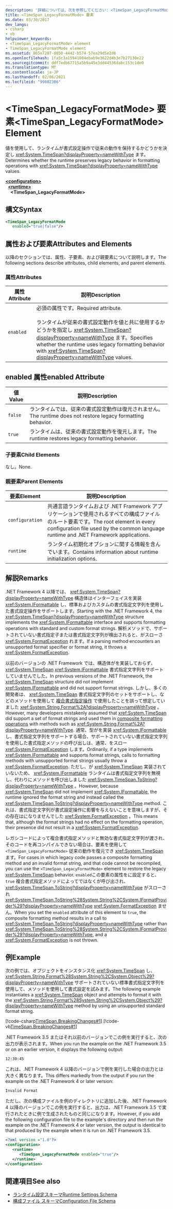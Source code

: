 ```yaml
---
description: '詳細については、次を参照してください: <TimeSpan_LegacyFormatMode> 要素'
title: <TimeSpan_LegacyFormatMode> 要素
ms.date: 03/30/2017
dev_langs:
- csharp
- vb
helpviewer_keywords:
- <TimeSpan_LegacyFormatMode> element
- TimeSpan_LegacyFormatMode element
ms.assetid: 865e7207-d050-4442-b574-57ea29d5e2d6
ms.openlocfilehash: 1fa5c3a15941004ebab9e3622d4b3e7b27130e22
ms.sourcegitcommit: ddf7edb67715a5b9a45e3dd44536dabc153c1de0
ms.translationtype: MT
ms.contentlocale: ja-JP
ms.lasthandoff: 02/06/2021
ms.locfileid: "99802386"
---
```

# <a name="timespan_legacyformatmode-element"></a><span data-ttu-id="2d0a9-103">\<TimeSpan_LegacyFormatMode> 要素</span><span class="sxs-lookup"><span data-stu-id="2d0a9-103">\<TimeSpan_LegacyFormatMode> Element</span></span>

<span data-ttu-id="2d0a9-104">値を使用して、ランタイムが書式設定操作で従来の動作を保持するかどうかを決定し <xref:System.TimeSpan?displayProperty=nameWithType> ます。</span><span class="sxs-lookup"><span data-stu-id="2d0a9-104">Determines whether the runtime preserves legacy behavior in formatting operations with <xref:System.TimeSpan?displayProperty=nameWithType> values.</span></span>

[**\<configuration>**](../configuration-element.md)\
&nbsp;&nbsp;[**\<runtime>**](runtime-element.md)\
&nbsp;&nbsp;&nbsp;&nbsp;**\<TimeSpan_LegacyFormatMode>**  

## <a name="syntax"></a><span data-ttu-id="2d0a9-105">構文</span><span class="sxs-lookup"><span data-stu-id="2d0a9-105">Syntax</span></span>

```xml
<TimeSpan_LegacyFormatMode
   enabled="true|false"/>
```

## <a name="attributes-and-elements"></a><span data-ttu-id="2d0a9-106">属性および要素</span><span class="sxs-lookup"><span data-stu-id="2d0a9-106">Attributes and Elements</span></span>

<span data-ttu-id="2d0a9-107">以降のセクションでは、属性、子要素、および親要素について説明します。</span><span class="sxs-lookup"><span data-stu-id="2d0a9-107">The following sections describe attributes, child elements, and parent elements.</span></span>

### <a name="attributes"></a><span data-ttu-id="2d0a9-108">属性</span><span class="sxs-lookup"><span data-stu-id="2d0a9-108">Attributes</span></span>

|<span data-ttu-id="2d0a9-109">属性</span><span class="sxs-lookup"><span data-stu-id="2d0a9-109">Attribute</span></span>|<span data-ttu-id="2d0a9-110">説明</span><span class="sxs-lookup"><span data-stu-id="2d0a9-110">Description</span></span>|
|---------------|-----------------|
|`enabled`|<span data-ttu-id="2d0a9-111">必須の属性です。</span><span class="sxs-lookup"><span data-stu-id="2d0a9-111">Required attribute.</span></span><br /><br /> <span data-ttu-id="2d0a9-112">ランタイムが従来の書式設定動作を値と共に使用するかどうかを指定し <xref:System.TimeSpan?displayProperty=nameWithType> ます。</span><span class="sxs-lookup"><span data-stu-id="2d0a9-112">Specifies whether the runtime uses legacy formatting behavior with <xref:System.TimeSpan?displayProperty=nameWithType> values.</span></span>|

## <a name="enabled-attribute"></a><span data-ttu-id="2d0a9-113">enabled 属性</span><span class="sxs-lookup"><span data-stu-id="2d0a9-113">enabled Attribute</span></span>

|<span data-ttu-id="2d0a9-114">値</span><span class="sxs-lookup"><span data-stu-id="2d0a9-114">Value</span></span>|<span data-ttu-id="2d0a9-115">説明</span><span class="sxs-lookup"><span data-stu-id="2d0a9-115">Description</span></span>|
|-----------|-----------------|
|`false`|<span data-ttu-id="2d0a9-116">ランタイムでは、従来の書式設定動作は復元されません。</span><span class="sxs-lookup"><span data-stu-id="2d0a9-116">The runtime does not restore legacy formatting behavior.</span></span>|
|`true`|<span data-ttu-id="2d0a9-117">ランタイムは、従来の書式設定動作を復元します。</span><span class="sxs-lookup"><span data-stu-id="2d0a9-117">The runtime restores legacy formatting behavior.</span></span>|

### <a name="child-elements"></a><span data-ttu-id="2d0a9-118">子要素</span><span class="sxs-lookup"><span data-stu-id="2d0a9-118">Child Elements</span></span>

<span data-ttu-id="2d0a9-119">なし。</span><span class="sxs-lookup"><span data-stu-id="2d0a9-119">None.</span></span>

### <a name="parent-elements"></a><span data-ttu-id="2d0a9-120">親要素</span><span class="sxs-lookup"><span data-stu-id="2d0a9-120">Parent Elements</span></span>

|<span data-ttu-id="2d0a9-121">要素</span><span class="sxs-lookup"><span data-stu-id="2d0a9-121">Element</span></span>|<span data-ttu-id="2d0a9-122">説明</span><span class="sxs-lookup"><span data-stu-id="2d0a9-122">Description</span></span>|
|-------------|-----------------|
|`configuration`|<span data-ttu-id="2d0a9-123">共通言語ランタイムおよび .NET Framework アプリケーションで使用されるすべての構成ファイルのルート要素です。</span><span class="sxs-lookup"><span data-stu-id="2d0a9-123">The root element in every configuration file used by the common language runtime and .NET Framework applications.</span></span>|
|`runtime`|<span data-ttu-id="2d0a9-124">ランタイム初期化オプションに関する情報を含んでいます。</span><span class="sxs-lookup"><span data-stu-id="2d0a9-124">Contains information about runtime initialization options.</span></span>|

## <a name="remarks"></a><span data-ttu-id="2d0a9-125">解説</span><span class="sxs-lookup"><span data-stu-id="2d0a9-125">Remarks</span></span>

<span data-ttu-id="2d0a9-126">.NET Framework 4 以降では、 <xref:System.TimeSpan?displayProperty=nameWithType> 構造体はインターフェイスを実装 <xref:System.IFormattable> し、標準およびカスタムの書式指定文字列を使用した書式設定操作をサポートします。</span><span class="sxs-lookup"><span data-stu-id="2d0a9-126">Starting with the .NET Framework 4, the <xref:System.TimeSpan?displayProperty=nameWithType> structure implements the <xref:System.IFormattable> interface and supports formatting operations with standard and custom format strings.</span></span> <span data-ttu-id="2d0a9-127">解析メソッドで、サポートされていない書式指定子または書式指定文字列が検出されると、がスローさ <xref:System.FormatException> れます。</span><span class="sxs-lookup"><span data-stu-id="2d0a9-127">If a parsing method encounters an unsupported format specifier or format string, it throws a <xref:System.FormatException>.</span></span>

<span data-ttu-id="2d0a9-128">以前のバージョンの .NET Framework では、構造体がを実装しておらず、 <xref:System.TimeSpan> <xref:System.IFormattable> 書式指定文字列をサポートしていませんでした。</span><span class="sxs-lookup"><span data-stu-id="2d0a9-128">In previous versions of the .NET Framework, the <xref:System.TimeSpan> structure did not implement <xref:System.IFormattable> and did not support format strings.</span></span> <span data-ttu-id="2d0a9-129">しかし、多くの開発者は、 <xref:System.TimeSpan> 書式指定文字列のセットをサポートし、などのメソッドを使用して [複合書式指定操作](../../../../standard/base-types/composite-formatting.md) で使用したことを誤って想定していました <xref:System.String.Format%2A?displayProperty=nameWithType> 。</span><span class="sxs-lookup"><span data-stu-id="2d0a9-129">However, many developers mistakenly assumed that <xref:System.TimeSpan> did support a set of format strings and used them in [composite formatting operations](../../../../standard/base-types/composite-formatting.md) with methods such as <xref:System.String.Format%2A?displayProperty=nameWithType>.</span></span> <span data-ttu-id="2d0a9-130">通常、型がを実装 <xref:System.IFormattable> し、書式指定文字列をサポートする場合、サポートされていない書式指定文字列を使用した書式指定メソッドの呼び出しは、通常、をスロー <xref:System.FormatException> します。</span><span class="sxs-lookup"><span data-stu-id="2d0a9-130">Ordinarily, if a type implements <xref:System.IFormattable> and supports format strings, calls to formatting methods with unsupported format strings usually throw a <xref:System.FormatException>.</span></span> <span data-ttu-id="2d0a9-131">ただし、が <xref:System.TimeSpan> 実装されていないため、 <xref:System.IFormattable> ランタイムは書式指定文字列を無視し、代わりにメソッドを呼び出しました <xref:System.TimeSpan.ToString?displayProperty=nameWithType> 。</span><span class="sxs-lookup"><span data-stu-id="2d0a9-131">However, because <xref:System.TimeSpan> did not implement <xref:System.IFormattable>, the runtime ignored the format string and instead called the <xref:System.TimeSpan.ToString?displayProperty=nameWithType> method.</span></span> <span data-ttu-id="2d0a9-132">これは、書式指定文字列が書式設定操作に影響を与えないことを意味しますが、その存在はになりませんでした <xref:System.FormatException> 。</span><span class="sxs-lookup"><span data-stu-id="2d0a9-132">This means that, although the format strings had no effect on the formatting operation, their presence did not result in a <xref:System.FormatException>.</span></span>

<span data-ttu-id="2d0a9-133">レガシコードによって複合書式指定メソッドと無効な書式指定文字列が渡され、そのコードを再コンパイルできない場合は、要素を使用して `<TimeSpan_LegacyFormatMode>` 従来の動作を復元でき <xref:System.TimeSpan> ます。</span><span class="sxs-lookup"><span data-stu-id="2d0a9-133">For cases in which legacy code passes a composite formatting method and an invalid format string, and that code cannot be recompiled, you can use the `<TimeSpan_LegacyFormatMode>` element to restore the legacy <xref:System.TimeSpan> behavior.</span></span> <span data-ttu-id="2d0a9-134">`enabled`この要素の属性をに設定すると、 `true` 複合書式指定メソッドによってではなくが呼び出され、 <xref:System.TimeSpan.ToString?displayProperty=nameWithType> がスローされ <xref:System.TimeSpan.ToString%28System.String%2CSystem.IFormatProvider%29?displayProperty=nameWithType> <xref:System.FormatException> ません。</span><span class="sxs-lookup"><span data-stu-id="2d0a9-134">When you set the `enabled` attribute of this element to `true`, the composite formatting method results in a call to <xref:System.TimeSpan.ToString?displayProperty=nameWithType> rather than <xref:System.TimeSpan.ToString%28System.String%2CSystem.IFormatProvider%29?displayProperty=nameWithType>, and a <xref:System.FormatException> is not thrown.</span></span>

## <a name="example"></a><span data-ttu-id="2d0a9-135">例</span><span class="sxs-lookup"><span data-stu-id="2d0a9-135">Example</span></span>

<span data-ttu-id="2d0a9-136">次の例では、オブジェクトをインスタンス化 <xref:System.TimeSpan> し、 <xref:System.String.Format%28System.String%2CSystem.Object%29?displayProperty=nameWithType> サポートされていない標準書式指定文字列を使用して、メソッドを使用して書式設定を試みます。</span><span class="sxs-lookup"><span data-stu-id="2d0a9-136">The following example instantiates a <xref:System.TimeSpan> object and attempts to format it with the <xref:System.String.Format%28System.String%2CSystem.Object%29?displayProperty=nameWithType> method by using an unsupported standard format string.</span></span>

[!code-csharp[TimeSpan.BreakingChanges#1](../../../../../samples/snippets/csharp/VS_Snippets_CLR/timespan.breakingchanges/cs/legacyformatmode1.cs#1)]
[!code-vb[TimeSpan.BreakingChanges#1](../../../../../samples/snippets/visualbasic/VS_Snippets_CLR/timespan.breakingchanges/vb/legacyformatmode1.vb#1)]

<span data-ttu-id="2d0a9-137">.NET Framework 3.5 またはそれ以前のバージョンでこの例を実行すると、次の出力が表示されます。</span><span class="sxs-lookup"><span data-stu-id="2d0a9-137">When you run the example on the .NET Framework 3.5 or on an earlier version, it displays the following output:</span></span>

```console
12:30:45
```

<span data-ttu-id="2d0a9-138">これは、.NET Framework 4 以降のバージョンで例を実行した場合の出力とは大きく異なります。</span><span class="sxs-lookup"><span data-stu-id="2d0a9-138">This differs markedly from the output if you run the example on the .NET Framework 4 or later version:</span></span>

```console
Invalid Format
```

<span data-ttu-id="2d0a9-139">ただし、次の構成ファイルを例のディレクトリに追加した後、.NET Framework 4 以降のバージョンでこの例を実行すると、出力は、.NET Framework 3.5 で実行されたときに例で生成されたものと同じになります。</span><span class="sxs-lookup"><span data-stu-id="2d0a9-139">However, if you add the following configuration file to the example's directory and then run the example on the .NET Framework 4 or later version, the output is identical to that produced by the example when it is run on .NET Framework 3.5.</span></span>

```xml
<?xml version ="1.0"?>
<configuration>
   <runtime>
      <TimeSpan_LegacyFormatMode enabled="true"/>
   </runtime>
</configuration>
```

## <a name="see-also"></a><span data-ttu-id="2d0a9-140">関連項目</span><span class="sxs-lookup"><span data-stu-id="2d0a9-140">See also</span></span>

- [<span data-ttu-id="2d0a9-141">ランタイム設定スキーマ</span><span class="sxs-lookup"><span data-stu-id="2d0a9-141">Runtime Settings Schema</span></span>](index.md)
- [<span data-ttu-id="2d0a9-142">構成ファイル スキーマ</span><span class="sxs-lookup"><span data-stu-id="2d0a9-142">Configuration File Schema</span></span>](../index.md)
